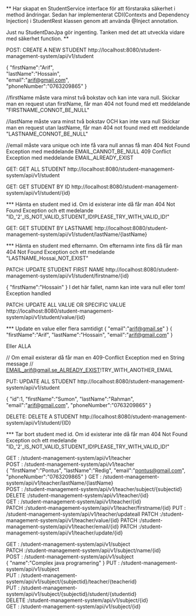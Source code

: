 **
Har skapat en StudentService interface för att förstaraka säkerhet 
i method ändringar. Sedan har implementerat 
CDI(Contexts and Dependency Injection) i StudentRest klassen genom att 
använda @Inject annotation. 

Just nu StudentDaoJpa gör ingenting. Tanken med det att utveckla vidare med säkerhet function. 
**

POST: CREATE A NEW STUDENT
http://localhost:8080/student-management-system/api/v1/student

{
"firstName":"Arif",               
"lastName":"Hossain",             
"email":"arif@gmail.com",         
"phoneNumber":"0763209865"
}

//firstName måste vara minst två bokstav och kan inte vara null. 
  Skickar man en request utan firstName, får man 404 not found med ett meddelande "FIRSTNAME_CONNOT_BE_NULL"

//lastName måste vara minst två bokstav OCH kan inte vara null
  Skickar man en request utan lastName, får man 404 not found med ett meddelande "LASTNAME_CONNOT_BE_NULL"

//email måste vara unique och inte få vara null annas få man 
  404 Not Found Exception med meddelande EMAIL_CANNOT_BE_NULL 
  409 Conflict Exception med meddelande EMAIL_ALREADY_EXIST

GET: GET ALL STUDENT
http://localhost:8080/student-management-system/api/v1/student

GET: GET STUDENT BY ID
http://localhost:8080/student-management-system/api/v1/student/{id}

*** Hämta en student med id. Om id existerar inte då får man 404 Not Found Exception och ett medelande
"ID_'2'_IS_NOT_VALID_STUDENT_ID!PLEASE_TRY_WITH_VALID_ID!"


GET: GET STUDENT BY LASTNAME
http://localhost:8080/student-management-system/api/v1/student/lastName/{lastName}

*** Hämta en student med efternamn. Om efternamn inte fins då får man 404 Not Found Exception och ett medelande
"LASTNAME_Hossai_NOT_EXIST"


PATCH: UPDATE STUDENT FIRST NAME
http://localhost:8080/student-management-system/api/v1/student/firstname/{id}

{
"firstName":"Hossain"
}
I det här fallet, namn kan inte vara null eller tom! Exception handled

PATCH: UPDATE ALL VALUE OR SPECIFIC VALUE
http://localhost:8080/student-management-system/api/v1/student/value/{id}

*** Update en value eller flera samtidigt
{
"email":"arif@gmail.se"
}
{
"firstName":"Arif",
"lastName":"Hossain",
"email":"arif@gmail.com"
}

Eller ALLA

// Om email existerar då får man en 409-Conflict Exception med en String message
// EMAIL_arif@gmail.se_ALREADY_EXIST!TRY_WITH_ANOTHER_EMAIL


PUT: UPDATE ALL STUDENT
http://localhost:8080/student-management-system/api/v1/student

{
"id":1,
"firstName":"Sumon",
"lastName":"Rahman",
"email":"arif@gmail.com",
"phoneNumber":"0763209865"
}

DELETE: DELETE A STUDENT
http://localhost:8080/student-management-system/api/v1/student/{ID}

*** Tar bort student med id. Om id existerar inte då får man 404 Not Found Exception och ett medelande
"ID_'2'_IS_NOT_VALID_STUDENT_ID!PLEASE_TRY_WITH_VALID_ID!"


GET :	/student-management-system/api/v1/teacher	
POST :	/student-management-system/api/v1/teacher	
{
"firstName":"Pontus",
"lastName":"Redig",
"email":"pontus@gmail.com",
"phoneNumber":"0763209865"
}
GET :	/student-management-system/api/v1/teacher/lastName/{lastName}	
POST :	/student-management-system/api/v1/teacher/subject/{subjectid}	
DELETE :/student-management-system/api/v1/teacher/{id}	
GET :	/student-management-system/api/v1/teacher/{id}	
PATCH :/student-management-system/api/v1/teacher/firstname/{id}	
PUT :	/student-management-system/api/v1/teacher/updateall	
PATCH :/student-management-system/api/v1/teacher/value/{id}	
PATCH :/student-management-system/api/v1/teacher/email/{id}	
PATCH :/student-management-system/api/v1/teacher/update/{id}	


GET :	/student-management-system/api/v1/subject	
PATCH :/student-management-system/api/v1/subject/name/{id}	
POST :	/student-management-system/api/v1/subject	
{
"name":"Complex java programering"
}
PUT :	/student-management-system/api/v1/subject	
PUT :	/student-management-system/api/v1/subject/{subjectid}/teacher/{teacherid}	
PUT :	/student-management-system/api/v1/subject/{subjectid}/student/{studentid}	
DELETE :/student-management-system/api/v1/subject/{id}	
GET :	/student-management-system/api/v1/subject/{id}	


